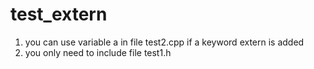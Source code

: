 # test_extern

1. you can use variable a in file test2.cpp if a keyword extern is added
2. you only need to include file test1.h
